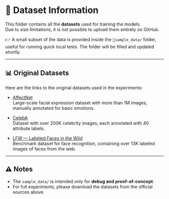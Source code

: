 # 📂 Dataset Information

This folder contains all the **datasets** used for training the models.  
Due to size limitations, it is not possible to upload them entirely on GitHub.  

👉 A small subset of the data is provided inside the `📂sample_data/` folder, useful for running quick local tests. The folder will be filled and updated shortly.

---

## 📊 Original Datasets

Here are the links to the original datasets used in the experiments:

- [AffectNet](https://www.mohammadmahoor.com/pages/databases/affectnet/)  
  Large-scale facial expression dataset with more than 1M images, manually annotated for basic emotions.

- [CelebA](https://mmlab.ie.cuhk.edu.hk/projects/CelebA.html)  
  Dataset with over 200K celebrity images, each annotated with 40 attribute labels.

- [LFW — Labeled Faces in the Wild](https://www.kaggle.com/datasets/jessicali9530/lfw-dataset/data)  
  Benchmark dataset for face recognition, containing over 13K labeled images of faces from the web.

---

## ⚠️ Notes

- The `sample_data/` is intended only for **debug and proof-of-concept**.  
- For full experiments, please download the datasets from the official sources above.  